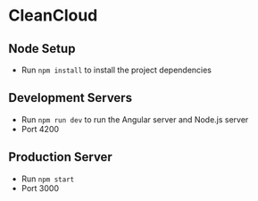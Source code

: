 # CleanCloud

## Node Setup
* Run `npm install` to install the project dependencies

## Development Servers
* Run `npm run dev` to run the Angular server and Node.js server
* Port 4200

## Production Server
* Run `npm start`
* Port 3000